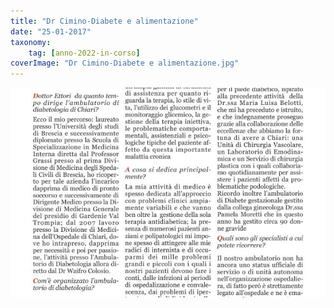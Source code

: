 ```yaml
---
title: "Dr Cimino-Diabete e alimentazione"
date: "25-01-2017"
taxonomy: 
    tag: [anno-2022-in-corso]
coverImage: "Dr Cimino-Diabete e alimentazione.jpg"
---
```


![Dr Cimino-Diabete e alimentazione](images/Dr%20Ettori-Diabetologia%20a%20Chiari.jpg)
